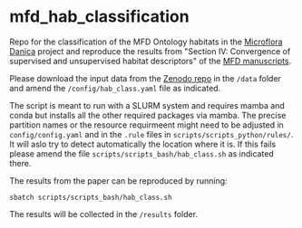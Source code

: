 # mfd_hab_classification

Repo for the classification of the MFD Ontology habitats in the [Microflora Danica](https://github.com/cmc-aau/mfd_wiki/wiki) project and reproduce the results from "Section IV: Convergence of supervised and unsupervised habitat descriptors" of the [MFD manuscripts](https://www.biorxiv.org/content/10.1101/2024.06.27.600767v1).

Please download the input data from the [Zenodo repo](https://zenodo.org/records/12605769) in the `/data` folder and amend the `/config/hab_class.yaml` file as indicated.

The script is meant to run with a SLURM system and requires mamba and conda but installs all the other required packages via mamba. The precise partition names or the resource requirmeent might need to be adjusted in `config/config.yaml` and in the `.rule` files in `scripts/scripts_python/rules/`.
It will aslo try to detect automatically the location where it is. If this fails please amend the file `scripts/scripts_bash/hab_class.sh` as indicated there.


The results from the paper can be reproduced by running:
```
sbatch scripts/scripts_bash/hab_class.sh
```

The results will be collected in the `/results` folder.

